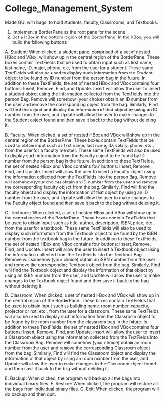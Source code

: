 # College_Management_System
Made GUI with bags ,to hold students, faculty, Classrooms, and Textbooks. 


1. Implement a BorderPane as the root pane for the scene.
2. Set a HBox in the bottom region of the BorderPane. In the HBox, you will build the following
buttons:

A. Student: When clicked, a student pane, comprised of a set of nested HBox and VBox, will
show up in the central region of the BorderPane. These boxes contain TextFields that be
used to obtain input such as first name, last name, ID, major, phone, etc, from the user for a
student. These same TextFields will also be used to display such information from the
Student object to be found by ID number from the person bag in the future. In addition to
these TextFields, the set of nested HBox and VBox contains four buttons: Insert, Remove,
Find, and Update. Insert will allow the user to insert a student object using the information
collected from the TextFields into the person Bag. Remove will somehow (your choice)
obtain an ID number from the user and remove the corresponding object from the bag.
Similarly, Find will find the object and display the information of that object by using an ID
number from the user, and Update will allow the user to make changes to the Student
object found and then save it back to the bag without deleting it.

B. Faculty: When clicked, a set of nested HBox and VBox will show up in the central region of
the BorderPane. These boxes contain TextFields that be used to obtain input such as first
name, last name, ID, salary, phone, etc., from the user for a faculty member. These same
TextFields will also be used to display such information from the Faculty object to be found
by ID number from the person bag in the future. In addition to these TextFields, the set of
nested HBox and VBox contains four buttons: Insert, Remove, Find, and Update. Insert will
allow the user to insert a Faculty object using the information collected from the TextFields
into the person Bag. Remove will somehow (your choice) obtain an ID number from the user
and remove the corresponding faculty object from the bag. Similarly, Find will find the
faculty object and display the information of that object by using an ID number from the
user, and Update will allow the user to make changes to the Faculty object found and then
save it back to the bag without deleting it.

C. Textbook: When clicked, a set of nested HBox and VBox will show up in the central region of
the BorderPane. These boxes contain TextFields that be used to obtain input such as title,
author, description, ISBN, price, etc., from the user for a textbook. These same TextFields
will also be used to display such information from the Textbook object to be found by the
ISBN number from the textbook bag in the future. In addition to these TextFields, the set of
nested HBox and VBox contains four buttons: Insert, Remove, Find, and Update. Insert will
allow the user to insert a Textbook object using the information collected from the
TextFields into the Textbook Bag. Remove will somehow (your choice) obtain an ISBN
number from the user and remove the corresponding Textbook object from the bag.
Similarly, Find will find the Textbook object and display the information of that object by
using an ISBN number from the user, and Update will allow the user to make changes to the
Textbook object found and then save it back to the bag without deleting it.

D. Classroom: When clicked, a set of nested HBox and VBox will show up in the central region
of the BorderPane. These boxes contain TextFields that be used to obtain input such as
building name, room number, capacity, projector or not, etc., from the user for a classroom.
These same TextFields will also be used to display such information from the Classroom
object to be found by the room number from the classroom bag in the future. In addition to
these TextFields, the set of nested HBox and VBox contains four buttons: Insert, Remove,
Find, and Update. Insert will allow the user to insert a Classroom object using the
information collected from the TextFields into the Classroom Bag. Remove will somehow
(your choice) obtain an room number from the user and remove the corresponding
Classroom object from the bag. Similarly, Find will find the Classroom object and display the
information of that object by using an room number from the user, and Update will allow
the user to make changes to the Classroom object found and then save it back to the bag
without deleting it.

E. Backup: When clicked, the program will backup all the bags into individual binary files.
F. Restore: When clicked, the program will restore all the bags from individual binary files.
G. Exit: When clicked, the program will do backup and then quit.

